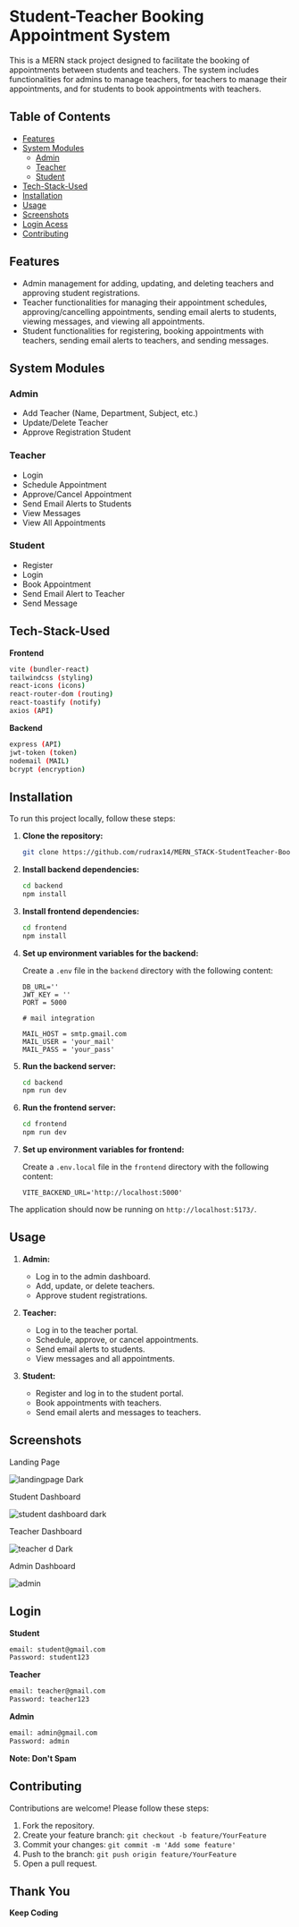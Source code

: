 
# Student-Teacher Booking Appointment System

This is a MERN stack project designed to facilitate the booking of appointments between students and teachers. The system includes functionalities for admins to manage teachers, for teachers to manage their appointments, and for students to book appointments with teachers.

## Table of Contents
- [Features](#features)
- [System Modules](#system-modules)
  - [Admin](#admin)
  - [Teacher](#teacher)
  - [Student](#student)
- [Tech-Stack-Used](#tech-stack-used)
- [Installation](#installation)
- [Usage](#usage)
- [Screenshots](#screenshots)
- [Login Acess](#login)
- [Contributing](#contributing)

## Features
- Admin management for adding, updating, and deleting teachers and approving student registrations.
- Teacher functionalities for managing their appointment schedules, approving/cancelling appointments, sending email alerts to students, viewing messages, and viewing all appointments.
- Student functionalities for registering, booking appointments with teachers, sending email alerts to teachers, and sending messages.

## System Modules

### Admin
- Add Teacher (Name, Department, Subject, etc.)
- Update/Delete Teacher
- Approve Registration Student

### Teacher
- Login
- Schedule Appointment
- Approve/Cancel Appointment
- Send Email Alerts to Students
- View Messages
- View All Appointments

### Student
- Register
- Login
- Book Appointment
- Send Email Alert to Teacher
- Send Message

## Tech-Stack-Used

**Frontend**
```bash
vite (bundler-react)
tailwindcss (styling)
react-icons (icons)
react-router-dom (routing)
react-toastify (notify)
axios (API)
```
**Backend**
```bash
express (API)
jwt-token (token)
nodemail (MAIL)
bcrypt (encryption)
```

## Installation

To run this project locally, follow these steps:

1. **Clone the repository:**
    ```bash
    git clone https://github.com/rudrax14/MERN_STACK-StudentTeacher-Booking-Appointment
    ```

2. **Install backend dependencies:**
    ```bash
    cd backend
    npm install
    ```

3. **Install frontend dependencies:**
    ```bash
    cd frontend
    npm install
    ```

4. **Set up environment variables for the backend:**

    Create a `.env` file in the `backend` directory with the following content:
    ```env
    DB_URL=''
    JWT_KEY = ''
    PORT = 5000

    # mail integration 

    MAIL_HOST = smtp.gmail.com
    MAIL_USER = 'your_mail'
    MAIL_PASS = 'your_pass'
    ```

5. **Run the backend server:**
    ```bash
    cd backend
    npm run dev
    ```

6. **Run the frontend server:**
    ```bash
    cd frontend
    npm run dev
    ```
7. **Set up environment variables for frontend:**

    Create a `.env.local` file in the `frontend` directory with the following content:
    ```env
    VITE_BACKEND_URL='http://localhost:5000'
    ``` 

The application should now be running on `http://localhost:5173/`.

## Usage

1. **Admin:**
    - Log in to the admin dashboard.
    - Add, update, or delete teachers.
    - Approve student registrations.

2. **Teacher:**
    - Log in to the teacher portal.
    - Schedule, approve, or cancel appointments.
    - Send email alerts to students.
    - View messages and all appointments.

3. **Student:**
    - Register and log in to the student portal.
    - Book appointments with teachers.
    - Send email alerts and messages to teachers.

## Screenshots

Landing Page 

![landingpage Dark](https://private-user-images.githubusercontent.com/165495553/460201164-71b8f8e1-1643-4a8b-947a-cf4255904cb0.png?jwt=eyJhbGciOiJIUzI1NiIsInR5cCI6IkpXVCJ9.eyJpc3MiOiJnaXRodWIuY29tIiwiYXVkIjoicmF3LmdpdGh1YnVzZXJjb250ZW50LmNvbSIsImtleSI6ImtleTUiLCJleHAiOjE3NTEwODcwMTQsIm5iZiI6MTc1MTA4NjcxNCwicGF0aCI6Ii8xNjU0OTU1NTMvNDYwMjAxMTY0LTcxYjhmOGUxLTE2NDMtNGE4Yi05NDdhLWNmNDI1NTkwNGNiMC5wbmc_WC1BbXotQWxnb3JpdGhtPUFXUzQtSE1BQy1TSEEyNTYmWC1BbXotQ3JlZGVudGlhbD1BS0lBVkNPRFlMU0E1M1BRSzRaQSUyRjIwMjUwNjI4JTJGdXMtZWFzdC0xJTJGczMlMkZhd3M0X3JlcXVlc3QmWC1BbXotRGF0ZT0yMDI1MDYyOFQwNDU4MzRaJlgtQW16LUV4cGlyZXM9MzAwJlgtQW16LVNpZ25hdHVyZT1hNzlhNGEzYjg4NDk5MGIxMzFlMGQ0MWNjNTc2NTZkODVjMWJiNGFkMDUyZmYwMmQ3NzlhZTg3ZmU0YTg3ZTAwJlgtQW16LVNpZ25lZEhlYWRlcnM9aG9zdCJ9.TSUWBk2FbE2QYkhcRzV4k1gbYnGAGRreekloS1GDv5c)

Student Dashboard

![student dashboard dark](https://private-user-images.githubusercontent.com/165495553/460203348-8775d2c2-f665-408b-a90e-eb0b9ccde79b.png?jwt=eyJhbGciOiJIUzI1NiIsInR5cCI6IkpXVCJ9.eyJpc3MiOiJnaXRodWIuY29tIiwiYXVkIjoicmF3LmdpdGh1YnVzZXJjb250ZW50LmNvbSIsImtleSI6ImtleTUiLCJleHAiOjE3NTEwOTAyNzYsIm5iZiI6MTc1MTA4OTk3NiwicGF0aCI6Ii8xNjU0OTU1NTMvNDYwMjAzMzQ4LTg3NzVkMmMyLWY2NjUtNDA4Yi1hOTBlLWViMGI5Y2NkZTc5Yi5wbmc_WC1BbXotQWxnb3JpdGhtPUFXUzQtSE1BQy1TSEEyNTYmWC1BbXotQ3JlZGVudGlhbD1BS0lBVkNPRFlMU0E1M1BRSzRaQSUyRjIwMjUwNjI4JTJGdXMtZWFzdC0xJTJGczMlMkZhd3M0X3JlcXVlc3QmWC1BbXotRGF0ZT0yMDI1MDYyOFQwNTUyNTZaJlgtQW16LUV4cGlyZXM9MzAwJlgtQW16LVNpZ25hdHVyZT05YTg5OGYzMDYzYTRmZjIwZTdkZDk3ODM3MjJjMjkxNzViNWRkODlkZjYxY2FmMThhZGU5ZDk5YjYzNGNmZDNkJlgtQW16LVNpZ25lZEhlYWRlcnM9aG9zdCJ9.PZlGybt-ywCkxefV7-OUeSnIDm3_ESi-eDzd61AIaOs)

Teacher Dashboard

![teacher d Dark](https://private-user-images.githubusercontent.com/165495553/460203742-3202c1a9-bae7-4062-88a2-221006bfbef5.png?jwt=eyJhbGciOiJIUzI1NiIsInR5cCI6IkpXVCJ9.eyJpc3MiOiJnaXRodWIuY29tIiwiYXVkIjoicmF3LmdpdGh1YnVzZXJjb250ZW50LmNvbSIsImtleSI6ImtleTUiLCJleHAiOjE3NTEwOTAzODYsIm5iZiI6MTc1MTA5MDA4NiwicGF0aCI6Ii8xNjU0OTU1NTMvNDYwMjAzNzQyLTMyMDJjMWE5LWJhZTctNDA2Mi04OGEyLTIyMTAwNmJmYmVmNS5wbmc_WC1BbXotQWxnb3JpdGhtPUFXUzQtSE1BQy1TSEEyNTYmWC1BbXotQ3JlZGVudGlhbD1BS0lBVkNPRFlMU0E1M1BRSzRaQSUyRjIwMjUwNjI4JTJGdXMtZWFzdC0xJTJGczMlMkZhd3M0X3JlcXVlc3QmWC1BbXotRGF0ZT0yMDI1MDYyOFQwNTU0NDZaJlgtQW16LUV4cGlyZXM9MzAwJlgtQW16LVNpZ25hdHVyZT05MDliNWRhMTkzZmU5Y2ZlMDBiODNkNjFlODZiNTA1OWU5Y2U0MjZiZjNmMjc1NzQxYjFmZGRiZjgxMTNjY2NiJlgtQW16LVNpZ25lZEhlYWRlcnM9aG9zdCJ9.CP0U9gwgnKDE-AONDQWRGjmhOFqmBFjZcrx7b-acx0U)


Admin Dashboard

![admin ](https://private-user-images.githubusercontent.com/165495553/460203754-9227f6c9-4dba-4b47-a823-eb2ee67f7d5c.png?jwt=eyJhbGciOiJIUzI1NiIsInR5cCI6IkpXVCJ9.eyJpc3MiOiJnaXRodWIuY29tIiwiYXVkIjoicmF3LmdpdGh1YnVzZXJjb250ZW50LmNvbSIsImtleSI6ImtleTUiLCJleHAiOjE3NTEwOTA1ODcsIm5iZiI6MTc1MTA5MDI4NywicGF0aCI6Ii8xNjU0OTU1NTMvNDYwMjAzNzU0LTkyMjdmNmM5LTRkYmEtNGI0Ny1hODIzLWViMmVlNjdmN2Q1Yy5wbmc_WC1BbXotQWxnb3JpdGhtPUFXUzQtSE1BQy1TSEEyNTYmWC1BbXotQ3JlZGVudGlhbD1BS0lBVkNPRFlMU0E1M1BRSzRaQSUyRjIwMjUwNjI4JTJGdXMtZWFzdC0xJTJGczMlMkZhd3M0X3JlcXVlc3QmWC1BbXotRGF0ZT0yMDI1MDYyOFQwNTU4MDdaJlgtQW16LUV4cGlyZXM9MzAwJlgtQW16LVNpZ25hdHVyZT0xOTRlMzIzZDljNTRlZmZhOTRiOGYxYTVhMjNhZmVlNzBlZTdlOGYwNjE0N2Y0MDg0MDljZWEzODMzNTJlMmE4JlgtQW16LVNpZ25lZEhlYWRlcnM9aG9zdCJ9.IMNUm1qNZS6LPojjYFhyPd1WZMNeWsFkygOekzvlY2w)

## Login

**Student**
 ```bash
email: student@gmail.com
Password: student123
 ```
**Teacher**
 ```bash
email: teacher@gmail.com
Password: teacher123
 ```
**Admin**
 ```bash
email: admin@gmail.com
Password: admin
 ```
**Note: Don't Spam**

## Contributing

Contributions are welcome! Please follow these steps:

1. Fork the repository.
2. Create your feature branch: `git checkout -b feature/YourFeature`
3. Commit your changes: `git commit -m 'Add some feature'`
4. Push to the branch: `git push origin feature/YourFeature`
5. Open a pull request.

## Thank You 

**Keep Coding**
